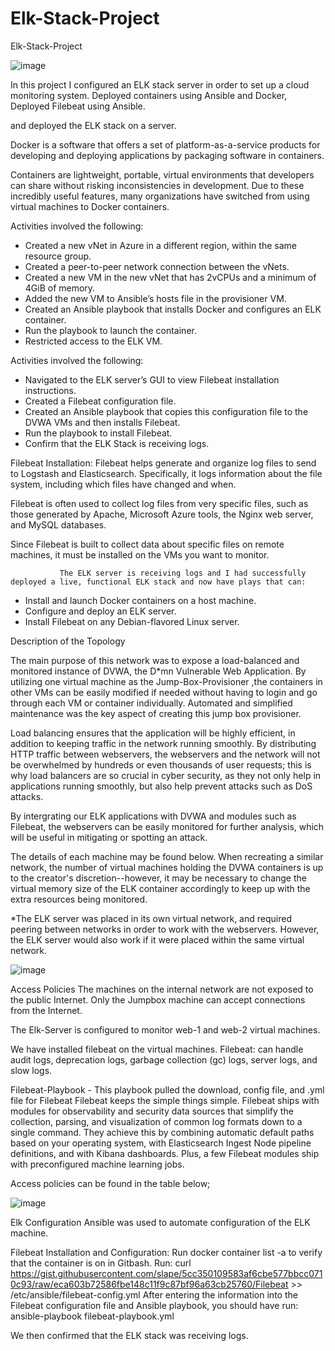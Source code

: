 # Elk-Stack-Project
Elk-Stack-Project


![image](https://user-images.githubusercontent.com/88988729/146611234-01d97bf5-ec76-4b01-9d3c-400191feef2f.png)


In this project I configured an ELK stack server in order to set up a cloud monitoring system. Deployed containers using Ansible and Docker, Deployed Filebeat using Ansible.

and deployed the ELK stack on a server.


Docker is a software that offers a set of platform-as-a-service products for developing and deploying applications by packaging software in containers.

Containers are lightweight, portable, virtual environments that developers can share without risking inconsistencies in development. Due to these incredibly useful features, many organizations have switched from using virtual machines to Docker containers.

Activities involved the following:

* Created a new vNet in Azure in a different region, within the same resource group.
* Created a peer-to-peer network connection between the vNets.
* Created a new VM in the new vNet that has 2vCPUs and a minimum of 4GiB of memory.
* Added the new VM to Ansible’s hosts file in the provisioner VM.
* Created an Ansible playbook that installs Docker and configures an ELK container.
* Run the playbook to launch the container.
* Restricted access to the ELK VM.

Activities involved the following:

* Navigated to the ELK server’s GUI to view Filebeat installation instructions.
* Created a Filebeat configuration file.
* Created an Ansible playbook that copies this configuration file to the DVWA VMs and then installs Filebeat.
* Run the playbook to install Filebeat.
* Confirm that the ELK Stack is receiving logs.

Filebeat Installation:
Filebeat helps generate and organize log files to send to Logstash and Elasticsearch. Specifically, it logs information about the file system, including which files have changed and when.

Filebeat is often used to collect log files from very specific files, such as those generated by Apache, Microsoft Azure tools, the Nginx web server, and MySQL databases.

Since Filebeat is built to collect data about specific files on remote machines, it must be installed on the VMs you want to monitor.

               The ELK server is receiving logs and I had successfully deployed a live, functional ELK stack and now have plays that can:

* Install and launch Docker containers on a host machine.
* Configure and deploy an ELK server.
* Install Filebeat on any Debian-flavored Linux server.


Description of the Topology

The main purpose of this network was to expose a load-balanced and monitored instance of DVWA, the D*mn Vulnerable Web Application. By utilizing one virtual machine as the Jump-Box-Provisioner ,the containers in other VMs can be easily modified if needed without having to login and go through each VM or container individually. Automated and simplified maintenance was the key aspect of creating this jump box provisioner. 

Load balancing ensures that the application will be highly efficient, in addition to keeping traffic in the network running smoothly. By distributing HTTP traffic between webservers, the webservers and the network will not be overwhelmed by hundreds or even thousands of user requests; this is why load balancers are so crucial in cyber security, as they not only help in applications running smoothly, but also help prevent attacks such as DoS attacks.

By intergrating our ELK applications with DVWA and modules such as Filebeat, the webservers can be easily monitored for further analysis, which will be useful in mitigating or spotting an attack.

The details of each machine may be found below. When recreating a similar network, the number of virtual machines holding the DVWA containers is up to the creator's discretion--however, it may be necessary to change the virtual memory size of the ELK container accordingly to keep up with the extra resources being monitored.
 
*The ELK server was placed in its own virtual network, and required peering between networks in order to work with the webservers. However, the ELK server would also work if it were placed within the same virtual network.

![image](https://user-images.githubusercontent.com/88988729/146613271-c787a326-4860-4999-a8da-46ddb6d33587.png)

Access Policies
The machines on the internal network are not exposed to the public Internet. Only the Jumpbox machine can accept connections from the Internet. 

The Elk-Server is configured to monitor web-1 and web-2 virtual machines. 

We have installed filebeat on the virtual machines. Filebeat: can handle audit logs, deprecation logs, garbage collection (gc) logs, server logs, and slow logs.

Filebeat-Playbook - This playbook pulled the download, config file, and .yml file for Filebeat
Filebeat keeps the simple things simple.
Filebeat ships with modules for observability and security data sources that simplify the collection, parsing, and visualization of common log formats down to a single command. They achieve this by combining automatic default paths based on your operating system, with Elasticsearch Ingest Node pipeline definitions, and with Kibana dashboards. Plus, a few Filebeat modules ship with preconfigured machine learning jobs.

Access policies can be found in the table below;

![image](https://user-images.githubusercontent.com/88988729/146615020-a7a6ca06-bfa0-45c3-8d82-c0d38c89b3b5.png)

Elk Configuration
Ansible was used to automate configuration of the ELK machine. 

Filebeat Installation and Configuration:
Run docker container list -a to verify that the container is on in Gitbash.
Run: curl https://gist.githubusercontent.com/slape/5cc350109583af6cbe577bbcc0710c93/raw/eca603b72586fbe148c11f9c87bf96a63cb25760/Filebeat >> /etc/ansible/filebeat-config.yml
After entering the information into the Filebeat configuration file and Ansible playbook, you should have run: ansible-playbook filebeat-playbook.yml

We then confirmed that the ELK stack was receiving logs. 



